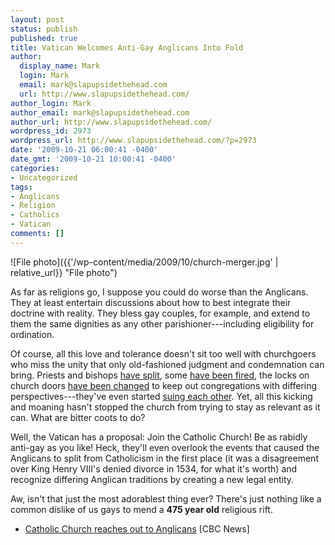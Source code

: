 ```yaml
---
layout: post
status: publish
published: true
title: Vatican Welcomes Anti-Gay Anglicans Into Fold
author:
  display_name: Mark
  login: Mark
  email: mark@slapupsidethehead.com
  url: http://www.slapupsidethehead.com/
author_login: Mark
author_email: mark@slapupsidethehead.com
author_url: http://www.slapupsidethehead.com/
wordpress_id: 2973
wordpress_url: http://www.slapupsidethehead.com/?p=2973
date: '2009-10-21 06:00:41 -0400'
date_gmt: '2009-10-21 10:00:41 -0400'
categories:
- Uncategorized
tags:
- Anglicans
- Religion
- Catholics
- Vatican
comments: []
---
```

![File photo]({{'/wp-content/media/2009/10/church-merger.jpg' | relative_url}} "File photo")

As far as religions go, I suppose you could do worse than the Anglicans. They at least entertain discussions about how to best integrate their doctrine with reality. They bless gay couples, for example, and extend to them the same dignities as any other parishioner---including eligibility for ordination.

Of course, all this love and tolerance doesn't sit too well with churchgoers who miss the unity that only old-fashioned judgment and condemnation can bring. Priests and bishops [have split](http://www.slapupsidethehead.com/2007/11/bishop-leaves-canada/ "Just as Jesus taught."), some [have been fired](http://www.slapupsidethehead.com/2007/10/another-priest-suspended-for-performing-same-sex-wedding/ "Just as Jesus taught."), the locks on church doors [have been changed](http://www.slapupsidethehead.com/2008/04/whats-up-with-the-anglicans/ "Just as Jesus taught.") to keep out congregations with differing perspectives---they've even started [suing each other](http://www.slapupsidethehead.com/2009/05/anglicans-go-to-court-over-same-sex-blessings/ "Just as Jesus taught."). Yet, all this kicking and moaning hasn't stopped the church from trying to stay as relevant as it can. What are bitter coots to do?

Well, the Vatican has a proposal: Join the Catholic Church! Be as rabidly anti-gay as you like! Heck, they'll even overlook the events that caused the Anglicans to split from Catholicism in the first place (it was a disagreement over King Henry VIII's denied divorce in 1534, for what it's worth) and recognize differing Anglican traditions by creating a new legal entity.

Aw, isn't that just the most adorablest thing ever? There's just nothing like a common dislike of us gays to mend a **475 year old** religious rift.

- [Catholic Church reaches out to Anglicans](http://www.cbc.ca/consumer/story/2009/10/20/catholic-anglican-church-recruit.html) [CBC News]
